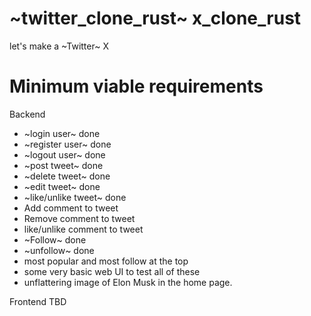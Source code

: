 # ~twitter_clone_rust~ x_clone_rust
let's make a ~Twitter~ X

# Minimum viable requirements

Backend
* ~login user~ done
* ~register user~ done
* ~logout user~ done
* ~post tweet~ done
* ~delete tweet~ done
* ~edit tweet~ done
* ~like/unlike tweet~ done
* Add comment to tweet
* Remove comment to tweet
* like/unlike comment to tweet
* ~Follow~ done
* ~unfollow~ done
* most popular and most follow at the top
* some very basic web UI to test all of these 
* unflattering image of Elon Musk in the home page. 

Frontend
TBD
